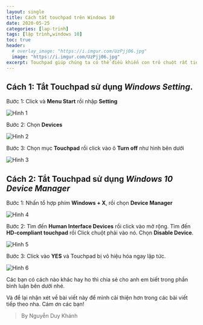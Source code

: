 ```yaml
---
layout: single
title: Cách tắt touchpad trên Windows 10
date: 2020-05-25
categories: [lap-trinh]
tags: [lập trình,windows 10]
toc: true
header:
  # overlay_image: "https://i.imgur.com/UzPjj06.jpg"
  image: "https://i.imgur.com/UzPjj06.jpg"
excerpt: Touchpad giúp chúng ta có thể điều khiển con trỏ chuột rất tiện khi không dùng đến chuột. Trong trường hợp bạn muốn tắt Touchpad để sử dụng chuột và không bị gây rắc rối khi đặt tay nhấn bàn phím thì hãy làm theo bài viết này.
---
```


## Cách 1: Tắt Touchpad sử dụng *Windows Setting*.

Bước 1: Click và **Menu Start** rồi nhập **Setting**

![Hình 1](https://i.imgur.com/RM51qJI.png)

Bước 2: Chọn **Devices**

![Hình 2](https://i.imgur.com/IOmK7CU.png)

Bước 3: Chọn mục **Touchpad** rồi click vào ô **Turn off** như hình bên dưới

![Hình 3](https://i.imgur.com/Qv16aeP.png)

## Cách 2: Tắt Touchpad sử dụng *Windows 10 Device Manager*

Bước 1: Nhấn tổ hợp phím **Windows + X**, rồi chọn **Device Manager**

![Hình 4](https://i.imgur.com/56jnJAX.png)

Bước 2: Tìm đến **Human Interface Devices** rồi click vào mở rộng. Tìm đến **HD-compliant touchpad** rồi Click chuột phải vào nó. Chọn **Disable Device**.

![Hình 5](https://i.imgur.com/ywLH0ot.png)

Bước 3: Click vào **YES** và Touchpad bị vô hiệu hóa ngay lập tức.

![Hình 6](https://i.imgur.com/tqa1Tmv.png)

Các bạn có cách nào khác hay ho thì chia sẻ cho anh em biết trong phần bình luận bên dưới nhé.

Và để lại nhận xét về bài viết này để mình cải thiện hơn trong các bài viết tiếp theo nha. Cám ơn các bạn!

>By Nguyễn Duy Khánh